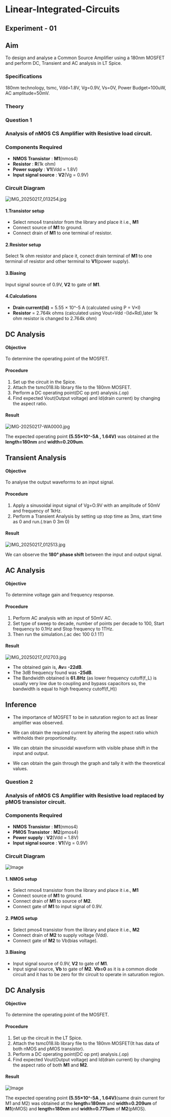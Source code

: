  # **Linear-Integrated-Circuits**
 
 ## **Experiment - 01**

 ## Aim
  To design and analyse a Common Source Amplifier using a 180nm MOSFET and perform DC, Transient and AC analysis in LT Spice.
 
 ### Specifications
  180nm technology, tsmc, Vdd=1.8V, Vg=0.9V, Vs=0V, Power Budget=100uW, AC amplitude=50mV.

 ### Theory 
 

 ### Question 1
 ### Analysis of nMOS CS Amplifier with Resistive load circuit. 

 ### Components Required 

- **NMOS Transistor** : **M1**(nmos4) 
- **Resistor** : **R**(1k ohm) 
- **Power supply** : **V1**(Vdd = 1.8V) 
- **Input signal source** : **V2**(Vg = 0.9V) 

 ### Circuit Diagram 
![IMG_20250217_013254.jpg](https://github.com/user-attachments/assets/3561dead-2724-4be3-87ad-47b659163859)

 #### **1.Transistor setup**
  - Select nmos4 transistor from the library and place it i.e., **M1**
  - Connect source of **M1** to ground. 
  - Connect drain of **M1** to one terminal of resistor. 

 #### **2.Resistor setup**
   Select 1k ohm resistor and place it, conect drain terminal of **M1** to one terminal of resistor and other terminal to **V1**(power supply). 

 #### **3.Biasing**
   Input signal source of 0.9V, **V2** to gate of **M1**. 
 
 #### **4.Calculations**
 - **Drain current(Id)** = 5.55 × 10^-5 A (calculated using P = V×I)
 - **Resistor** = 2.764k ohms (calculated using Vout=Vdd -(Id×Rd),later 1k ohm resistor is changed to 2.764k ohm)

## DC Analysis 

  #### Objective 
   To determine the operating point of the MOSFET.

  #### Procedure
           
   1. Set up the circuit in the Spice.
   2. Attach the tsmc018.lib library file to the 180nm MOSFET.
   3. Perform a DC operating point(DC op pnt) analysis.(.op)
   4. Find expected Vout(Output voltage) and Id(drain current) by changing the aspect ratio.

   #### Result
   ![IMG-20250217-WA0000.jpg](https://github.com/user-attachments/assets/a9f90c76-d5d6-41e0-84c6-fd06138fcf1f)   

         
   The expected operating point **(5.55×10^-5A , 1.64V)** was obtained at the **length=180nm** and **width=0.209um**. 

## Transient Analysis 

  #### Objective 
   To analyse the output waveforms to an input signal.

  #### Procedure 
      
   1. Apply a sinusoidal input signal of Vg=O.9V with an amplitude of 50mV and frequency of 1kHz.
   2. Perform a Transient Analysis by setting up stop time as 3ms, start time as 0 and run.(.tran 0 3m 0)

  #### Result
  ![IMG_20250217_012513.jpg](https://github.com/user-attachments/assets/38967def-a49d-4155-888e-eff9f4d63404)


   We can observe the **180° phase shift** between the input and output signal.

## AC Analysis 
  
 #### Objective 
  To determine voltage gain and frequency response.

 #### Procedure 

  1. Perform AC analysis with an input of 50mV AC.
  2. Set type of sweep to decade, number of points per decade to 100, Start frequency to 0.1Hz and Stop frequency to 1THz.
  3. Then run the simulation.(.ac dec 100 0.1 1T)

 #### Result 
 ![IMG_20250217_012703.jpg](https://github.com/user-attachments/assets/a650c1dc-ad64-48dd-bef7-1b5c7d75a0ef)


- The obtained gain is, **Av= -22dB**.
- The 3dB frequency found was **-25dB**. 
- The Bandwidth obtained is **61.8Hz** (as lower frequency cutoff(f_L) is usually very low due to coupling and bypass capacitors so, the bandwidth is equal to high frequency cutoff(f_H))

## Inference 

- The importance of MOSFET to be in saturation region to act as linear amplifier was observed.

- We can obtain the required current by altering the aspect ratio which withholds their proportionality.

- We can obtain the sinusoidal waveform with visible phase shift in the input and output.

- We can obtain the gain through the graph and tally it with the theoretical values.

 ### Question 2
 ### Analysis of nMOS CS Amplifier with Resistive load replaced by pMOS transistor circuit.

 ### Components Required 

- **NMOS Transistor** : **M1**(nmos4) 
- **PMOS Transistor** : **M2**(pmos4) 
- **Power supply** : **V2**(Vdd = 1.8V) 
- **Input signal source** : **V1**(Vg = 0.9V) 

 ### Circuit Diagram 
![Image](https://github.com/user-attachments/assets/ac6e3a45-41db-427d-8aa3-c77534f413e1)
#### **1. NMOS setup**
  - Select nmos4 transistor from the library and place it i.e., **M1**
  - Connect source of **M1** to ground. 
  - Connect drain of **M1** to source of **M2**. 
  - Connect gate of **M1** to input signal of 0.9V.

#### **2. PMOS setup**
  - Select pmos4 transistor from the library and place it i.e., **M2**  
  - Connect drain of **M2** to supply voltage (Vdd). 
  - Connect gate of **M2** to Vb(bias voltage).

#### **3.Biasing**
  - Input signal source of 0.9V, **V2** to gate of **M1**.
  - Input signal source, **Vb** to gate of **M2**.
       **Vb=0** as it is a common diode circuit and it has to be zero for thr circuit to operate in saturation region.

## DC Analysis 

  #### Objective 
   To determine the operating point of the MOSFET.

  #### Procedure
           
   1. Set up the circuit in the LT Spice.
   2. Attach the tsmc018.lib library file to the 180nm MOSFET(It has data of both nMOS and pMOS transistor).
   3. Perform a DC operating point(DC op pnt) analysis.(.op)
   4. Find expected Vout(Output voltage) and Id(drain current) by changing the aspect ratio of both **M1** and **M2**.

  #### Result
  ![Image](https://github.com/user-attachments/assets/016a03c3-6afc-4a30-9c12-40a86ba97de1)

   The expected operating point **(5.55×10^-5A , 1.64V)**(same drain current for M1 and M2) was obtained at the **length=180nm** and **width=0.209um** of **M1**(nMOS) and **length=180nm** and **width=0.775um** of **M2**(pMOS). 
   

    
  

 
 
    


  
         
      
    
   

  
 
 
